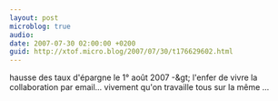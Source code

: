 ```yaml
---
layout: post
microblog: true
audio: 
date: 2007-07-30 02:00:00 +0200
guid: http://xtof.micro.blog/2007/07/30/t176629602.html
---
```

hausse des taux d'épargne le 1° août 2007 -&amp;gt; l'enfer de vivre la collaboration par email... vivement qu'on travaille tous sur la même ...
